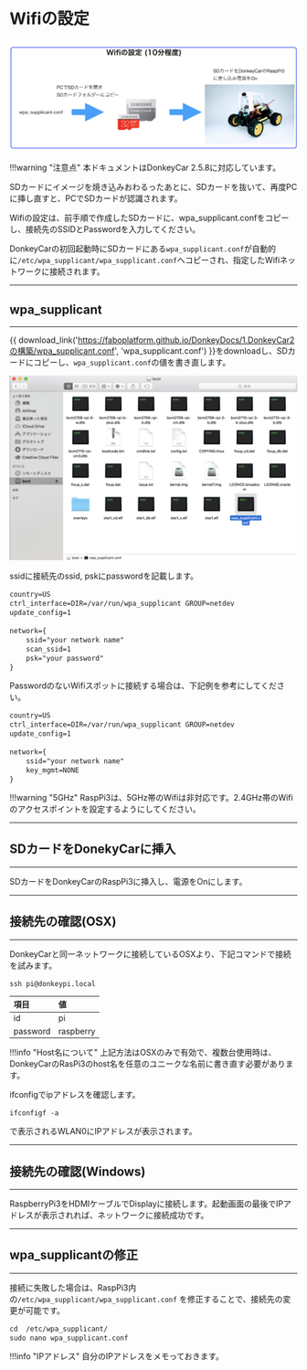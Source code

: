 # Wifiの設定

![](./img/wifi000.png)

!!!warning "注意点"
	本ドキュメントはDonkeyCar 2.5.8に対応しています。

SDカードにイメージを焼き込みおわるったあとに、SDカードを抜いて、再度PCに挿し直すと、PCでSDカードが認識されます。

Wifiの設定は、前手順で作成したSDカードに、wpa_supplicant.confをコピーし、接続先のSSIDとPasswordを入力してください。

DonkeyCarの初回起動時にSDカードにある`wpa_supplicant.conf`が自動的に`/etc/wpa_supplicant/wpa_supplicant.conf`へコピーされ、指定したWifiネットワークに接続されます。

<hr>

## wpa_supplicant

<hr>

{{ download_link('https://faboplatform.github.io/DonkeyDocs/1.DonkeyCar2の構築/wpa_supplicant.conf', 'wpa_supplicant.conf') }}をdownloadし、SDカードにコピーし、`wpa_supplicant.conf`の値を書き直します。

![](./img/wifi001.png)

ssidに接続先のssid, pskにpasswordを記載します。
```
country=US
ctrl_interface=DIR=/var/run/wpa_supplicant GROUP=netdev
update_config=1

network={
    ssid="your network name"
    scan_ssid=1
    psk="your password"
}
```

PasswordのないWifiスポットに接続する場合は、下記例を参考にしてください。

```
country=US
ctrl_interface=DIR=/var/run/wpa_supplicant GROUP=netdev
update_config=1

network={
    ssid="your network name"
    key_mgmt=NONE
}
```

!!!warning "5GHz"
	RaspPi3は、5GHz帯のWifiは非対応です。2.4GHz帯のWifiのアクセスポイントを設定するようにしてください。

<hr>

## SDカードをDonekyCarに挿入

<hr>


SDカードをDonkeyCarのRaspPi3に挿入し、電源をOnにします。

<hr>

## 接続先の確認(OSX)

<hr>

DonkeyCarと同一ネットワークに接続しているOSXより、下記コマンドで接続を試みます。

```
ssh pi@donkeypi.local
```

|項目|値|
|:--|:--|
|id|pi|
|password|raspberry|

!!!info "Host名について"
	上記方法はOSXのみで有効で、複数台使用時は、DonkeyCarのRasPi3のhost名を任意のユニークな名前に書き直す必要があります。

ifconfigでipアドレスを確認します。

```
ifconfigf -a
```

で表示されるWLAN0にIPアドレスが表示されます。

<hr>

## 接続先の確認(Windows)

<hr>


RaspberryPi3をHDMIケーブルでDisplayに接続します。起動画面の最後でIPアドレスが表示されれば、ネットワークに接続成功です。

<hr>

## wpa_supplicantの修正

<hr>


接続に失敗した場合は、RaspPi3内の`/etc/wpa_supplicant/wpa_supplicant.conf` を修正することで、接続先の変更が可能です。

```
cd  /etc/wpa_supplicant/
sudo nano wpa_supplicant.conf
```

!!!info "IPアドレス"
	自分のIPアドレスをメモっておきます。
